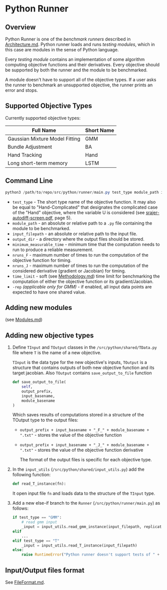 # Python Runner

## Overview
Python Runner is one of the _benchmark runners_ described in [Architecture.md](../Architecture.md). Python runner loads and runs _testing modules_, which in this case are modules in the sense of Python language. 

Every _testing module_ contains an implementation of some algorithm computing objective functions and their derivatives. Every objective should be supported by both the runner and the module to be benchmarked.

A module doesn't have to support all of the objective types. If a user asks the runner to benchmark an unsupported objective, the runner prints an error and stops.

<!-- Every module, for every objective it supports, exports a parameterless factory function that returns an object of the corresponding instantiation of generic [`Test{Input, Output}`](./Modules.md#itest-implementation) type. -->

## Supported Objective Types
Currently supported objective types:

| Full Name | Short Name |
| -- | -- |
| Gaussian Mixture Model Fitting | GMM |
| Bundle Adjustment| BA |
| Hand Tracking | Hand |
| Long short-term memory | LSTM |


## Command Line

```powershell
python3 /path/to/repo/src/python/runner/main.py test_type module_path input_filepath output_dir minimum_measurable_time nruns_F nruns_J time_limit [-rep]
```

 - `test_type` - The short type name of the objective function. It may also be equal to "Hand-Complicated" that designates the complicated case of the "Hand" objective, where the variable U is considered (see [srajer-autodiff-screen.pdf](../../Documents/srajer-autodiff-screen.pdf), page 5).
 - `module_path` - an absolute or relative path to a `.py` file containing the module to be benchmarked.
 - `input_filepath` - an absolute or relative path to the input file.
 - `output_dir` - a directory where the output files should be stored.
 - `minimum_measurable_time` - minimum time that the computation needs to run to produce a reliable measurement.
 - `nruns_F` - maximum number of times to run the computation of the objective function for timing.
 - `nruns_J` - maximum number of times to run the computation of the considered derivative (gradient or Jacobian) for timing.
 - `time_limit` - soft (see [Methodology.md](../Methodology.md)) time limit for benchmarking the computation of either the objective function or its gradient/Jacobian.
 - `-rep` *(applicable only for GMM)* - if enabled, all input data points are expected to have one shared value.

## Adding new modules
(see [Modules.md](./Modules.md))

## Adding new objective types

1. Define `TInput` and `TOutput` classes in the `/src/python/shared/TData.py` file where `T` is the name of a new objective. 

    `TInput` is the data type for the new objective's inputs, `TOutput` is a structure that contains outputs of both new objective function and its target jacobian. Also `TOutput` contains `save_output_to_file` function

    ```python
    def save_output_to_file(
        self,
        output_prefix,
        input_basename,
        module_basename
    )
    ```

    Which saves results of computations stored in a structure of the TOutput type to the output files:

    - `output_prefix + input_basename + "_F_" + module_basename + ".txt"` - stores the value of the objective function
    - `output_prefix + input_basename + "_J_" + module_basename + ".txt"` - stores the value of the objective function derivative

      The format of the output files is specific for each objective type.

1. In the `input_utils` (`/src/python/shared/input_utils.py`) add the following function:
    ```python
    def read_T_instance(fn):
    ```
    It open input file `fn` and loads data to the structure of the `TInput` type.

1.  Add a new else-if branch to the `Runner` (`/src/python/runner/main.py`) as follows:
    ```python
    if test_type == "GMM":
        # read gmm input
        _input = input_utils.read_gmm_instance(input_filepath, replicate_point)
    elif
        ...
    elif test_type == "T"
        _input = input_utils.read_T_instance(input_filepath)
    else:
        raise RuntimeError("Python runner doesn't support tests of " + test_type + " type")
    ```

## Input/Output files format

See [FileFormat.md](../FileFormat.md#input/output-files-format).